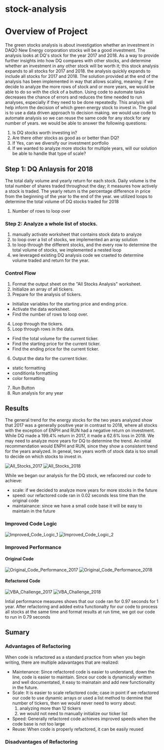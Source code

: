 # stock-analysis
# Overview of Project
The green stocks analysis is about investigation whether an investment in DAQO New Energy corporation stocks will be a good investment. The analysis looks at DQ's stock for the year 2017 and 2018. As a way to provide further insights into how DQ compares with other stocks, and determine whether an investment in any other stock will be worth it; this stock analysis expands to all stocks for 2017 and 2018. the analysis quickly expands to include all stocks for 2017 and 2018.
The solution provided at the end of the analysis has been implemented in way that allows scaling, meaning: if we decide to analyze the more rows of stock and or more years, we would be able to do so with the click of a button. Using code to automate tasks decreases the chance of errors and reduces the time needed to run analyses, especially if they need to be done repeatedly.
This analysis will help inform the decision of which green energy stock to invest in. The goal is to use a data driven approach to decision making. we would use code to automate analysis so we can reuse the same code for any stock for any number of years. we would be able to answer the following questions:
1. Is DQ stocks worth investing in?
2. Are there other stocks as good as or better than DQ?
3. If Yes, can we diversify our investment portfolio
4. If we wanted to analyze more stocks for multiple years, will our solution be able to handle that type of scale?

## Step 1: DQ Anlaysis for 2018
The total daily volume and yearly return for each stock. Daily volume is the total number of shares traded throughout the day; it measures how actively a stock is traded. The yearly return is the percentage difference in price from the beginning of the year to the end of the year.
we utilized loops to determine the total volume of DQ stocks traded for 2018
1. Number of rows to loop over

### Step 2: Analyze a whole list of stocks.
1. manually activate worksheet that contains stock data to analyze
2. to loop over a list of stocks, we implemented an array solution 
3. to loop through the different stocks, and the every row to determine the total volume of stocks, we implemented a nested loop 
4. we leveraged existing DQ analysis code we craeted to determine volume traded and return for the year.

### Control Flow
1. Format the output sheet on the "All Stocks Analysis" worksheet.
2. Initialize an array of all tickers.
3. Prepare for the analysis of tickers.
  * Initialize variables for the starting price and ending price.
  * Activate the data worksheet.
  * Find the number of rows to loop over.
4. Loop through the tickers.
5. Loop through rows in the data.
  * Find the total volume for the current ticker.
  * Find the starting price for the current ticker.
  * Find the ending price for the current ticker.
6. Output the data for the current ticker.
  * static formatting
  * conditionla formattiing
  * color formatting
7. Run Button
8. Run analysis for any year

## Results
The general trend for the energy stocks for the two years analyzed show that 2017 was a generally positive year in contrast to 2018, where all stocks with the exception of ENPH and RUN had a negative return on investment.
While DQ made a 199.4% return in 2017, it made a 62.6% loss in 2018. We may need to analyze more years for DQ to determine the trend.
An initial recommendation would ENPH and RUN, since they show a consistent trend for the years analyzed.
In geneal, two years worth of stock data is too small to decide on which stocks to invest in.

![All_Stocks_2017](https://user-images.githubusercontent.com/67847583/117246846-edef9080-ae02-11eb-8419-c34178f14cca.png)
![All_Stocks_2018](https://user-images.githubusercontent.com/67847583/117246860-f1831780-ae02-11eb-913c-5a328d4d34b8.png)

While we began our analysis for the DQ stock, we refacored our code to achieve:
  * scale: if we decided to analyze more years for more stocks in the future
  * speed: our refactored code ran in 0.02 seconds less time than the original code
  * maintainance: since we have a small code base it will be easy to maintain in the future
  
 ### Improved Code Logic
![Improved_Code_Logic_1](https://user-images.githubusercontent.com/67847583/117247736-73277500-ae04-11eb-9b9e-7a96cf14a0f6.png)
![Improved_Code_Logic_2](https://user-images.githubusercontent.com/67847583/117247747-77ec2900-ae04-11eb-8424-f6e7db3a3d69.png)

### Improved Performance
#### Original Code
![Original_Code_Performance_2017](https://user-images.githubusercontent.com/67847583/117377255-766c4080-ae98-11eb-8f42-2b22fb79d6e8.png)
![Original_Code_Performance_2018](https://user-images.githubusercontent.com/67847583/117377259-79ffc780-ae98-11eb-9729-e334a6a8d442.png)

#### Refactored Code
![VBA_Challenge_2017](https://user-images.githubusercontent.com/67847583/117247811-905c4380-ae04-11eb-92b8-4e555a7e8585.png)
![VBA_Challenge_2018](https://user-images.githubusercontent.com/67847583/117247816-92be9d80-ae04-11eb-81ff-f2ed4ffe2551.png)

Intial performance measures shows that our code ran for 0.97 seconds for 1 year. After refactoring and added extra functionalty for our code to process all stocks at the same time and format results at run time, we got our code to run in 0.79 seconds

## Sumary

### Advantages of Refactoring
When code is refactored as a standard practice from when you begin writing, there are multiple adavantages that are realized:
 - Maintenance: Since refactored code is easier to understand, down the line, code is easier to maintain. Since our code is dynamically written and well documentated, it easy to mainatain and add new functionality in the future.
 - Scale: It is easier to scale refactored code; case in point if we refactored our code to use dynamic arrays or used a list method to dermine that number of tickers, then we would never need to worry about:
   1. analyzing more than 12 tickers
   2. we would not need to manually initialize our ticker list
 - Speed: Generally refactored code achieves improved speeds when the code base is not too large
 - Reuse: When code is properly refactored, it can be easily reused
 ### Disadvantages of Refactoring
